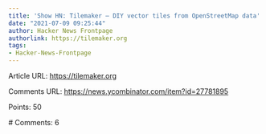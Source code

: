 ```yaml
---
title: 'Show HN: Tilemaker – DIY vector tiles from OpenStreetMap data'
date: "2021-07-09 09:25:44"
author: Hacker News Frontpage
authorlink: https://tilemaker.org
tags:
- Hacker-News-Frontpage
---
```


<p>Article URL: <a href="https://tilemaker.org">https://tilemaker.org</a></p>
<p>Comments URL: <a href="https://news.ycombinator.com/item?id=27781895">https://news.ycombinator.com/item?id=27781895</a></p>
<p>Points: 50</p>
<p># Comments: 6</p>
